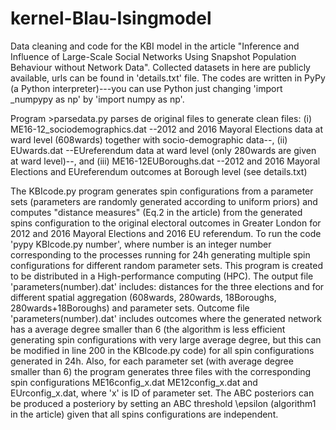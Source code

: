 # kernel-Blau-Isingmodel
Data cleaning and code for the KBI model in the article "Inference and Influence of Large-Scale Social Networks Using Snapshot Population Behaviour without Network Data". Collected datasets in here are publicly available, urls can be found in 'details.txt' file. The codes are written in PyPy (a Python interpreter)---you can use Python just changing 'import _numpypy as np' by 'import numpy as np'. 

Program >parsedata.py parses de original files to generate clean files: (i) ME16-12_sociodemographics.dat --2012 and 2016 Mayoral Elections data at ward level (608wards) together with socio-demographic data--, (ii) EUwards.dat --EUreferendum data at ward level (only 280wards are given at ward level)--, and (iii) ME16-12EUBoroughs.dat --2012 and 2016 Mayoral Elections and EUreferendum outcomes at Borough level (see details.txt)

The KBIcode.py program generates spin configurations from a parameter sets (parameters are randomly generated according to uniform priors) and computes "distance measures" (Eq.2 in the article) from the generated spins configuration to the original electoral outcomes in Greater London for 2012 and 2016 Mayoral Elections and 2016 EU referendum. To run the code 'pypy KBIcode.py number', where number is an integer number corresponding to the processes running for 24h generating multiple spin configurations for different random parameter sets. This program is created to be distributed in a High-performance computing (HPC). The output file 'parameters(number).dat' includes: distances for the three elections and for different spatial aggregation (608wards, 280wards, 18Boroughs, 280wards+18Boroughs) and parameter sets. Outcome file 'parameters(number).dat' includes outcomes where the generated network has a average degree smaller than 6 (the algorithm is less efficient generating spin configurations with very large average degree, but this can be modified in line 200 in the KBIcode.py code) for all spin configurations generated in 24h. Also, for each parameter set (with average degree smaller than 6) the program generates three files with the corresponding spin configurations ME16config_x.dat ME12config_x.dat and EUrconfig_x.dat, where 'x' is ID of parameter set. The ABC posteriors can be produced a posteriory by setting an ABC threshold \epsilon (algorithm1 in the article) given that all spins configurations are independent. 
